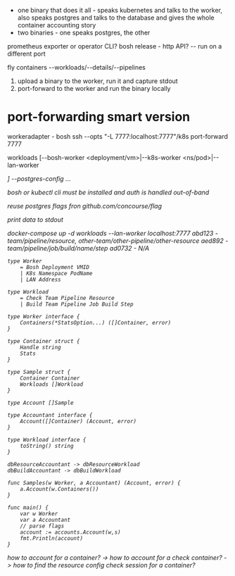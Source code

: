 * one binary that does it all - speaks kubernetes and talks to the worker, also speaks postgres and talks to the database and gives the whole container accounting story
* two binaries - one speaks postgres, the other 

prometheus exporter or operator CLI?
bosh release - http API? -- run on a different port

fly containers --workloads/--details/--pipelines

1. upload a binary to the worker, run it and capture stdout
1. port-forward to the worker and run the binary locally

# port-forwarding smart version

workeradapter - bosh ssh --opts "-L 7777:localhost:7777"/k8s port-forward <ns> <pod> 7777

workloads [--bosh-worker <deployment/vm>|--k8s-worker <ns/pod>|--lan-worker <address>] --postgres-config ...

bosh or kubectl cli must be installed and auth is handled out-of-band

reuse postgres flags fron github.com/concourse/flag

print data to stdout

docker-compose up -d
workloads --lan-worker localhost:7777
abd123 - team/pipeline/resource, other-team/other-pipeline/other-resource
aed892 - team/pipeline/job/build/name/step
ad0732 - N/A

```
type Worker
    = Bosh Deployment VMID
    | K8s Namespace PodName
    | LAN Address

type Workload
    = Check Team Pipeline Resource
    | Build Team Pipeline Job Build Step
```

```
type Worker interface {
	Containers(*StatsOption...) ([]Container, error)
}

type Container struct {
	Handle string
	Stats
}

type Sample struct {
	Container Container
	Workloads []Workload
}

type Account []Sample

type Accountant interface {
	Account([]Container) (Account, error)
}

type Workload interface {
	toString() string
}

dbResourceAccountant -> dbResourceWorkload
dbBuildAccountant -> dbBuildWorkload

func Samples(w Worker, a Accountant) (Account, error) {
	a.Account(w.Containers())
}

func main() {
	var w Worker
	var a Accountant
	// parse flags
	account := accounts.Account(w,s)
	fmt.Println(account)
}
```

how to account for a container?
-> how to account for a check container?
-> how to find the resource config check session for a container?

